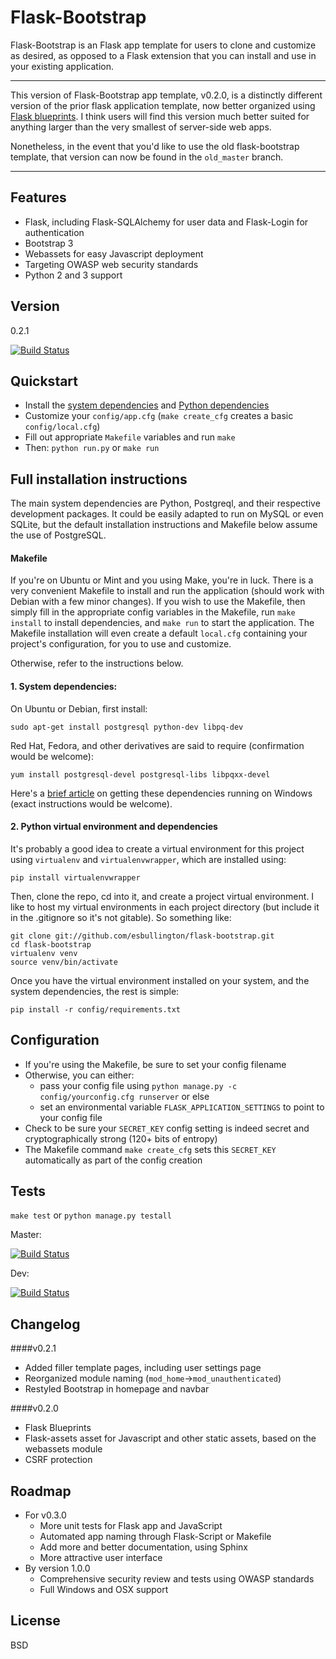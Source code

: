 Flask-Bootstrap
=========
Flask-Bootstrap is an Flask app template for users to clone and customize as desired, as opposed to a Flask extension that you can install and use in your existing application.

----
This version of Flask-Bootstrap app template, v0.2.0, is a distinctly different version of the prior flask application template, now better organized using [Flask blueprints](http://flask.pocoo.org/docs/0.10/blueprints/).  I think users will find this version much better suited for anything larger than the very smallest of server-side web apps.

Nonetheless, in the event that you'd like to use the old flask-bootstrap template, that version can now be found in the `old_master` branch.

----

Features
----
  - Flask, including Flask-SQLAlchemy for user data and Flask-Login for authentication
  - Bootstrap 3
  - Webassets for easy Javascript deployment
  - Targeting OWASP web security standards
  - Python 2 and 3 support

Version
----
0.2.1

[![Build Status](https://travis-ci.org/esbullington/flask-bootstrap.svg?branch=master)](https://travis-ci.org/esbullington/flask-bootstrap)

Quickstart
----
* Install the [system dependencies](#1-system-dependencies) and [Python dependencies](#2-python-virtual-environment-and-dependencies)
* Customize your `config/app.cfg` (`make create_cfg` creates a basic `config/local.cfg`)
* Fill out appropriate `Makefile` variables and run `make`
* Then: `python run.py` or `make run`

Full installation instructions
----
The main system dependencies are Python, Postgreql, and their respective development packages.  It could be easily adapted to run on MySQL or even SQLite, but the default installation instructions and Makefile below assume the use of PostgreSQL.

#### Makefile
If you're on Ubuntu or Mint and you using Make, you're in luck. There is a very convenient Makefile to install and run the application (should work with Debian with a few minor changes).  If you wish to use the Makefile, then simply fill in the appropriate config variables in the Makefile, run `make install` to install dependencies, and `make run` to start the application.  The Makefile installation will even create a default `local.cfg` containing your project's configuration, for you to use and customize.

Otherwise, refer to the instructions below.

#### 1. System dependencies: 
On Ubuntu or Debian, first install:

    sudo apt-get install postgresql python-dev libpq-dev

Red Hat, Fedora, and  other derivatives are said to require (confirmation would be welcome):

    yum install postgresql-devel postgresql-libs libpqxx-devel

Here's a [brief article](http://initd.org/psycopg/articles/2011/06/05/psycopg-windows-mingw/) on getting these dependencies running on Windows (exact instructions would be welcome).

#### 2. Python virtual environment and dependencies
It's probably a good idea to create a virtual environment for this project using `virtualenv` and `virtualenvwrapper`, which are installed using:

    pip install virtualenvwrapper

Then, clone the repo, cd into it, and create a project virtual environment.  I like to host my virtual environments in each project directory (but include it in the .gitignore so it's not gitable). So something like:

    git clone git://github.com/esbullington/flask-bootstrap.git
    cd flask-bootstrap
    virtualenv venv
    source venv/bin/activate

Once you have the virtual environment installed on your system, and the system dependencies, the rest is simple:

    pip install -r config/requirements.txt

Configuration
----
* If you're using the Makefile, be sure to set your config filename
* Otherwise, you can either:
  - pass your config file using `python manage.py -c config/yourconfig.cfg runserver` or else
  - set an environmental variable `FLASK_APPLICATION_SETTINGS` to point to your config file
* Check to be sure your `SECRET_KEY` config setting is indeed secret and cryptographically strong (120+ bits of entropy)
* The Makefile command `make create_cfg` sets this `SECRET_KEY` automatically as part of the config creation

Tests
----
`make test` or `python manage.py testall`

Master:

[![Build Status](https://travis-ci.org/esbullington/flask-bootstrap.svg?branch=master)](https://travis-ci.org/esbullington/flask-bootstrap)

Dev:

[![Build Status](https://travis-ci.org/esbullington/flask-bootstrap.svg?branch=development)](https://travis-ci.org/esbullington/flask-bootstrap)

Changelog
----
####v0.2.1
* Added filler template pages, including user settings page
* Reorganized module naming (`mod_home`->`mod_unauthenticated`)
* Restyled Bootstrap in homepage and navbar

####v0.2.0
* Flask Blueprints
* Flask-assets asset for Javascript and other static assets, based on the webassets module
* CSRF protection

Roadmap
----
* For v0.3.0
    - More unit tests for Flask app and JavaScript
    - Automated app naming through Flask-Script or Makefile
    - Add more and better documentation, using Sphinx
    - More attractive user interface
* By version 1.0.0
    - Comprehensive security review and tests using OWASP standards
    - Full Windows and OSX support

License
----

BSD
